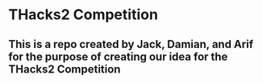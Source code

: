 # THacks2 Competition
## This is a repo created by Jack, Damian, and Arif for the purpose of creating our idea for the THacks2 Competition

